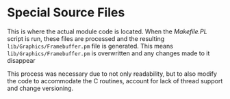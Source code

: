 # Special Source Files

This is where the actual module code is located.  When the *Makefile.PL* script is run, these files are processed and the resulting ```lib/Graphics/Framebuffer.pm``` file is generated.  This means ```lib/Graphics/Framebuffer.pm``` is overwritten and any changes made to it disappear

This process was necessary due to not only readability, but to also modify the code to accommodate the C routines, account for lack of thread support and change versioning.
